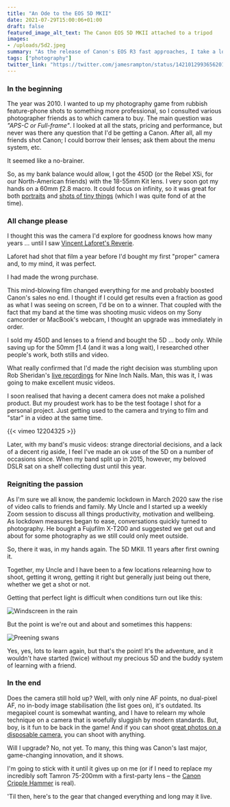 ```yaml
---
title: "An Ode to the EOS 5D MKII"
date: 2021-07-29T15:00:06+01:00
draft: false
featured_image_alt_text: The Canon EOS 5D MKII attached to a tripod
images:
- /uploads/5d2.jpeg
summary: "As the release of Canon's EOS R3 fast approaches, I take a look back and reignite my love for what started it all: the game-changer; the Canon EOS 5D MKII."
tags: ["photography"]
twitter_link: "https://twitter.com/jamesrampton/status/1421012993656201220"
---
```

### In the beginning
The year was 2010. I wanted to up my photography game from rubbish feature-phone shots to something more professional, so I consulted various photographer friends as to which camera to buy. The main question was *"APS-C or Full-frame"*. I looked at all the stats, pricing and performance, but never was there any question that I'd be getting a Canon. After all, all my friends shot Canon; I could borrow their lenses; ask them about the menu system, etc.

It seemed like a no-brainer.

So, as my bank balance would allow, I got the 450D (or the Rebel XSi, for our North-American friends) with the 18-55mm Kit lens. I very soon got my hands on a 60mm ƒ2.8 macro. It could focus on infinity, so it was great for both [portraits](https://www.flickr.com/photos/jamesrampton/4643382184/) and [shots of tiny things](https://www.flickr.com/photos/jamesrampton/4392554920/) (which I was quite fond of at the time).

### All change please 
I thought this was the camera I'd explore for goodness knows how many years &hellip; until I saw [Vincent Laforet's Reverie](https://vimeo.com/7151244).

Laforet had shot that film a year before I'd bought my first "proper" camera and, to my mind, it was perfect.

I had made the wrong purchase.

This mind-blowing film changed everything for me and probably boosted Canon's sales no end. I thought if I could get results even a fraction as good as what I was seeing on screen, I'd be on to a winner. That coupled with the fact that my band at the time was shooting music videos on my Sony camcorder or MacBook's webcam, I thought an upgrade was immediately in order. 

I sold my 450D and lenses to a friend and bought the 5D &hellip; body only. While saving up for the 50mm ƒ1.4 (and it was a long wait), I researched other people's work, both stills and video.

What really confirmed that I'd made the right decision was stumbling upon Rob Sheridan's [live recordings](https://www.youtube.com/watch?v=mWH_4UZ_mfQ) for Nine Inch Nails. Man, this was it, I was going to make excellent music videos.

I soon realised that having a decent camera does not make a polished product. But my proudest work has to be the test footage I shot for a personal project. Just getting used to the camera and trying to film and "star" in a video at the same time.

{{< vimeo 12204325 >}}

Later, with my band's music videos: strange directorial decisions, and a lack of a decent rig aside, I feel I've made an ok use of the 5D on a number of occasions since. When my band split up in 2015, however, my beloved DSLR sat on a shelf collecting dust until this year.

### Reigniting the passion
As I'm sure we all know, the pandemic lockdown in March 2020 saw the rise of video calls to friends and family. My Uncle and I started up a weekly Zoom session to discuss all things productivity, motivation and wellbeing. As lockdown measures began to ease, conversations quickly turned to photography. He bought a Fujufilm X-T200 and suggested we get out and about for some photography as we still could only meet outside.

So, there it was, in my hands again. The 5D MKII. 11 years after first owning it.

Together, my Uncle and I have been to a few locations relearning how to shoot, getting it wrong, getting it right but generally just being out there, whether we get a shot or not.

Getting that perfect light is difficult when conditions turn out like this:

![Windscreen in the rain](/uploads/_MG_0051.jpeg)

But the point is we're out and about and sometimes this happens:

![Preening swans](/uploads/_MG_0026.jpeg)

Yes, yes, lots to learn again, but that's the point! It's the adventure, and it wouldn't have started (twice) without my precious 5D and the buddy system of learning with a friend.

### In the end
Does the camera still hold up? Well, with only nine AF points, no dual-pixel AF, no in-body image stabilisation (the list goes on), it's outdated. Its megapixel count is somewhat wanting, and I have to relearn my whole technique on a camera that is woefully sluggish by modern standards. But, boy, is it fun to be back in the game! And if you can shoot [great photos on a disposable camera](https://indoek.com/article/27-frames-scott-soens/), you can shoot with anything.

Will I upgrade? No, not yet. To many, this thing was Canon's last major, game-changing innovation, and it shows.

I'm going to stick with it until it gives up on me (or if I need to replace my incredibly soft Tamron 75-200mm with a first-party lens – the [Canon Cripple Hammer](https://www.youtube.com/watch?v=4cBIccL7pfg) is real).

'Til then, here's to the gear that changed everything and long may it live.
